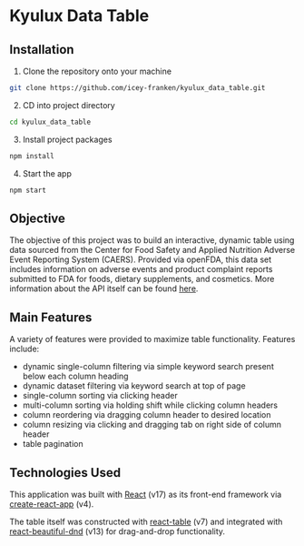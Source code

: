 # Kyulux Data Table

## Installation

1. Clone the repository onto your machine

```bash
git clone https://github.com/icey-franken/kyulux_data_table.git
```

2. CD into project directory

```bash
cd kyulux_data_table
```

3. Install project packages

```bash
npm install
```

4. Start the app

```bash
npm start
```

## Objective

The objective of this project was to build an interactive, dynamic table using data sourced from the Center for Food Safety and Applied Nutrition Adverse Event Reporting System (CAERS). Provided via openFDA, this data set includes information on adverse events and product complaint reports submitted to FDA for foods, dietary supplements, and cosmetics. More information about the API itself can be found [here](https://open.fda.gov/apis/food/event/).

## Main Features

A variety of features were provided to maximize table functionality. Features include:
* dynamic single-column filtering via simple keyword search present below each column heading 
* dynamic dataset filtering via keyword search at top of page
* single-column sorting via clicking header
* multi-column sorting via holding shift while clicking column headers
* column reordering via dragging column header to desired location
* column resizing via clicking and dragging tab on right side of column header
* table pagination

## Technologies Used

This application was built with [React](https://github.com/facebook/react) (v17) as its front-end framework via [create-react-app](https://github.com/facebook/create-react-app) (v4).

The table itself was constructed with [react-table](https://github.com/tannerlinsley/react-table) (v7) and integrated with [react-beautiful-dnd](https://github.com/atlassian/react-beautiful-dnd) (v13) for drag-and-drop functionality. 

